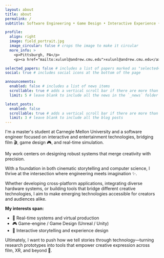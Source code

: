 ```yaml
---
layout: about
title: about
permalink: /
subtitle: Software Engineering • Game Design • Interactive Experience • Filmmaking

profile:
  align: right
  image: field_portrait.jpg
  image_circular: false # crops the image to make it circular
  more_info: >
    <p>Pittsburgh, PA</p>
    <p><a href="mailto:xulunl@andrew.cmu.edu">xulunl@andrew.cmu.edu</a></p>

selected_papers: false # includes a list of papers marked as "selected={true}"
social: true # includes social icons at the bottom of the page

announcements:
  enabled: false # includes a list of news items
  scrollable: true # adds a vertical scroll bar if there are more than 3 news items
  limit: 5 # leave blank to include all the news in the `_news` folder

latest_posts:
  enabled: false
  scrollable: true # adds a vertical scroll bar if there are more than 3 new posts items
  limit: 3 # leave blank to include all the blog posts
---
```


I'm a master's student at Carnegie Mellon University and a software engineer focused on interactive and entertainment technologies, bridging film 🎬, game design 🎮, and real-time simulation.

My work centers on designing robust systems that merge creativity with precision.

With a foundation in both cinematic storytelling and computer science, I thrive at the intersection where engineering meets imagination ✨.

Whether developing cross-platform applications, integrating diverse hardware systems, or building tools that bridge different creative technologies, I aim to make emerging technologies accessible for creators and audiences alike.

**My interests span:**

- 🚀 Real-time systems and virtual production
- 🎮 Game-engine / Game Design (Unreal / Unity)
- 📖 Interactive storytelling and experience design

Ultimately, I want to push how we tell stories through technology—turning research prototypes into tools that empower creative expression across film, XR, and beyond 🌟.
